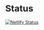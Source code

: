 # Status

[![Netlify Status](https://api.netlify.com/api/v1/badges/72e7a638-b110-42db-b574-0b12569a4558/deploy-status)](https://app.netlify.com/sites/harunsokullu/deploys)
